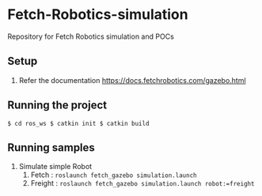 # Fetch-Robotics-simulation
Repository for Fetch Robotics simulation and POCs

## Setup

1. Refer the documentation https://docs.fetchrobotics.com/gazebo.html


## Running the project
``
$ cd ros_ws
$ catkin init
$ catkin build
``

## Running samples
1. Simulate simple Robot
    1. Fetch : `roslaunch fetch_gazebo simulation.launch`
    2. Freight : `roslaunch fetch_gazebo simulation.launch robot:=freight`